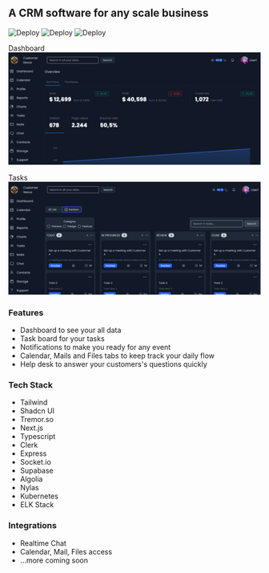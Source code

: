 ## A CRM software for any scale business

![Deploy](https://github.com/devhik0/crm-saas/actions/workflows/release-crm.yml/badge.svg?event=push)
![Deploy](https://github.com/devhik0/crm-saas/actions/workflows/release-chat-svc.yml/badge.svg?event=push)
![Deploy](https://github.com/devhik0/crm-saas/actions/workflows/release-calendar-svc.yml/badge.svg?event=push)

Dashboard ![Dashboard](./client-app/public/dashboard.png)

Tasks ![Tasks](./client-app/public/kanban.png)

### Features

- Dashboard to see your all data
- Task board for your tasks
- Notifications to make you ready for any event
- Calendar, Mails and Files tabs to keep track your daily flow
- Help desk to answer your customers's questions quickly

### Tech Stack

- Tailwind
- Shadcn UI
- Tremor.so
- Next.js
- Typescript
- Clerk
- Express
- Socket.io
- Supabase
- Algolia
- Nylas
- Kubernetes
- ELK Stack

### Integrations

- Realtime Chat
- Calendar, Mail, Files access
- ...more coming soon
